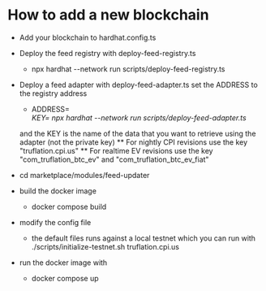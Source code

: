 # How to add a new blockchain

* Add your blockchain to hardhat.config.ts
* Deploy the feed registry with deploy-feed-registry.ts
  - npx hardhat --network <networkName> run scripts/deploy-feed-registry.ts 
* Deploy a feed adapter with deploy-feed-adapter.ts set the ADDRESS to the registry address
  - ADDRESS=<address> KEY=<KEYNAME> npx hardhat --network <networkName> run scripts/deploy-feed-adapter.ts 

  and the KEY is the name of the data that you want to retrieve using the adapter (not the private key)
** For nightly CPI revisions use the key "truflation.cpi.us"
** For realtime EV revisions use the key "com_truflation_btc_ev" and "com_truflation_btc_ev_fiat"


* cd marketplace/modules/feed-updater
* build the docker image
  - docker compose build
* modify the config file
  - the default files runs against a local testnet which you can run with
     ./scripts/initialize-testnet.sh truflation.cpi.us
* run the docker image with 
  - docker compose up